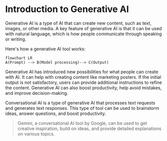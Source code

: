 # Introduction to Generative AI
Generative AI is a type of AI that can create new content, such as text, images, or other media. A key feature of generative AI is that it can be used with natural language, which is how people communicate through speaking or writing.

Here's how a generative AI tool works:

```mermaid
flowchart LR
A(Prompt) --> B(Model processing)--> C(Output)
```

Generative AI has introduced new possibilities for what people can create with AI. It can help with creating content like marketing posters. If the initial output is not satisfactory, users can provide additional instructions to refine the content. Generative AI can also boost productivity, help avoid mistakes, and improve decision-making.

Conversational AI is a type of generative AI that processes text requests and generates text responses. This type of tool can be used to brainstorm ideas, answer questions, and boost productivity. 

> Gemini, a conversational AI tool by Google, can be used to get creative inspiration, build on ideas, and provide detailed explanations on various topics.

